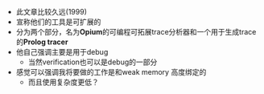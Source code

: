 - 此文章比较久远(1999)
- 宣称他们的工具是可扩展的
- 分为两个部分，名为**Opium**的可编程可拓展trace分析器和一个用于生成trace的**Prolog tracer**
- 他自己强调主要是用于debug
	- 当然verification也可以是debug的一部分
- 感觉可以强调我将要做的工作是和weak memory 高度绑定的
	- 而且使用复杂度更低？
